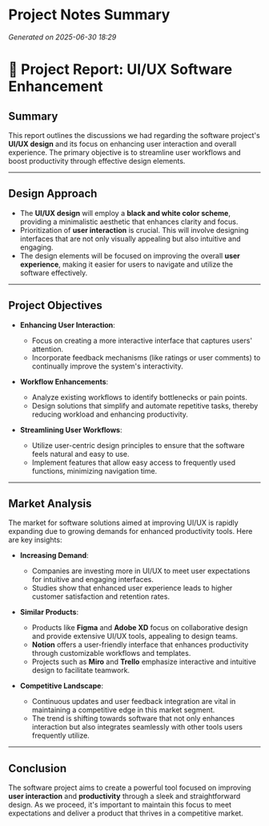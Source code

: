 # Project Notes Summary

*Generated on 2025-06-30 18:29*

# 📝 Project Report: UI/UX Software Enhancement

## **Summary**
This report outlines the discussions we had regarding the software project's **UI/UX design** and its focus on enhancing user interaction and overall experience. The primary objective is to streamline user workflows and boost productivity through effective design elements.

---

## **Design Approach**
- The **UI/UX design** will employ a **black and white color scheme**, providing a minimalistic aesthetic that enhances clarity and focus.
- Prioritization of **user interaction** is crucial. This will involve designing interfaces that are not only visually appealing but also intuitive and engaging.
- The design elements will be focused on improving the overall **user experience**, making it easier for users to navigate and utilize the software effectively.

---

## **Project Objectives**
- **Enhancing User Interaction**:
  - Focus on creating a more interactive interface that captures users' attention.
  - Incorporate feedback mechanisms (like ratings or user comments) to continually improve the system's interactivity.
  
- **Workflow Enhancements**:
  - Analyze existing workflows to identify bottlenecks or pain points.
  - Design solutions that simplify and automate repetitive tasks, thereby reducing workload and enhancing productivity.

- **Streamlining User Workflows**:
  - Utilize user-centric design principles to ensure that the software feels natural and easy to use.
  - Implement features that allow easy access to frequently used functions, minimizing navigation time.

---

## **Market Analysis**
The market for software solutions aimed at improving UI/UX is rapidly expanding due to growing demands for enhanced productivity tools. Here are key insights:

- **Increasing Demand**:
  - Companies are investing more in UI/UX to meet user expectations for intuitive and engaging interfaces.
  - Studies show that enhanced user experience leads to higher customer satisfaction and retention rates.

- **Similar Products**:
  - Products like **Figma** and **Adobe XD** focus on collaborative design and provide extensive UI/UX tools, appealing to design teams.
  - **Notion** offers a user-friendly interface that enhances productivity through customizable workflows and templates.
  - Projects such as **Miro** and **Trello** emphasize interactive and intuitive design to facilitate teamwork.

- **Competitive Landscape**:
  - Continuous updates and user feedback integration are vital in maintaining a competitive edge in this market segment.
  - The trend is shifting towards software that not only enhances interaction but also integrates seamlessly with other tools users frequently utilize.

---

## **Conclusion**
The software project aims to create a powerful tool focused on improving **user interaction** and **productivity** through a sleek and straightforward design. As we proceed, it's important to maintain this focus to meet expectations and deliver a product that thrives in a competitive market.